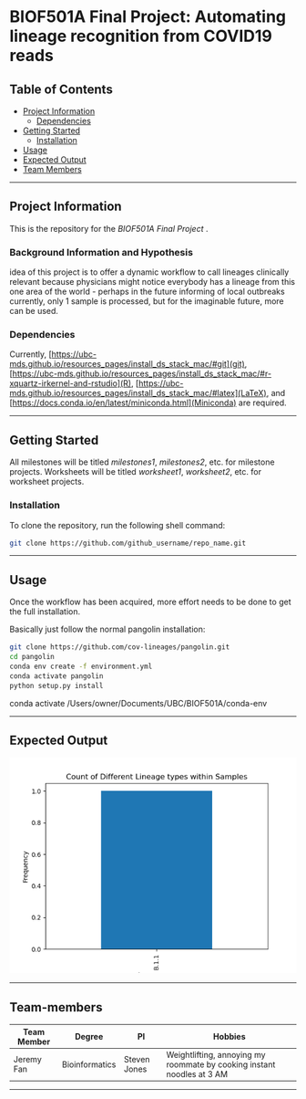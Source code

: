 <!-- README TITLE -->
# BIOF501A Final Project: Automating lineage recognition from COVID19 reads 

<!-- TABLE OF CONTENTS -->
## Table of Contents

* [Project Information](#project-information)
  + [Dependencies](#dependencies)
* [Getting Started](#getting-started)
  + [Installation](#installation)
* [Usage](#usage)
* [Expected Output](#expected-output)
* [Team Members](#Team-members)

***
<!-- PROJECT INFORMATION -->
## Project Information

This is the repository for the *BIOF501A Final Project* . 

### Background Information and Hypothesis

idea of this project is to offer a dynamic workflow to call lineages
clinically relevant because physicians might notice everybody has a lineage from this one area of the world - perhaps in the future informing of local outbreaks 
currently, only 1 sample is processed, but for the imaginable future, more can be used. 

### Dependencies

Currently, [https://ubc-mds.github.io/resources_pages/install_ds_stack_mac/#git](git), [https://ubc-mds.github.io/resources_pages/install_ds_stack_mac/#r-xquartz-irkernel-and-rstudio](R), [https://ubc-mds.github.io/resources_pages/install_ds_stack_mac/#latex](LaTeX), and [https://docs.conda.io/en/latest/miniconda.html](Miniconda) are required.

***
<!-- GETING STARTED -->

## Getting Started

All milestones will be titled *milestones1*, *milestones2*, etc. for milestone projects. Worksheets will be titled *worksheet1*, *worksheet2*, etc. for worksheet projects. 

### Installation

To clone the repository, run the following shell command: 
```sh
git clone https://github.com/github_username/repo_name.git
```

***
<!-- USAGE -->

## Usage 

Once the workflow has been acquired, more effort needs to be done to get the full installation. 

Basically just follow the normal pangolin installation:

```sh
git clone https://github.com/cov-lineages/pangolin.git 
cd pangolin
conda env create -f environment.yml
conda activate pangolin
python setup.py install
```

conda activate /Users/owner/Documents/UBC/BIOF501A/conda-env

***
<!-- EXPECTED OUTPUT -->
## Expected Output 

![Expected histogram](expected_results/covid_histogram.png "Histogram illustrating lineages among all samples")

***
<!-- TEAM -->
## Team-members

**Team Member** | **Degree** | **PI** | **Hobbies** 
------ | ---------- | -------- | ------
Jeremy Fan | Bioinformatics | Steven Jones | Weightlifting, annoying my roommate by cooking instant noodles at 3 AM 
***


